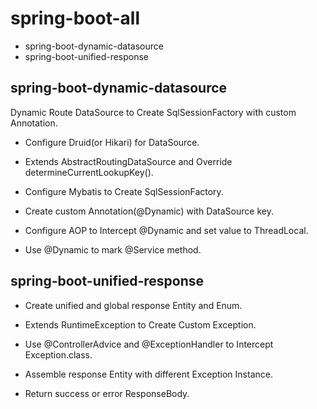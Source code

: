 # spring-boot-all

- spring-boot-dynamic-datasource
- spring-boot-unified-response

## spring-boot-dynamic-datasource

Dynamic Route DataSource to Create SqlSessionFactory with custom Annotation.

- Configure Druid(or Hikari) for DataSource.

- Extends AbstractRoutingDataSource and Override determineCurrentLookupKey().

- Configure Mybatis to Create SqlSessionFactory.

- Create custom Annotation(@Dynamic) with DataSource key.

- Configure AOP to Intercept @Dynamic and set value to ThreadLocal.

- Use @Dynamic to mark @Service method.

## spring-boot-unified-response

- Create unified and global response Entity and Enum.

- Extends RuntimeException to Create Custom Exception.

- Use @ControllerAdvice and @ExceptionHandler to Intercept Exception.class.

- Assemble response Entity with different Exception Instance.

- Return success or error ResponseBody.